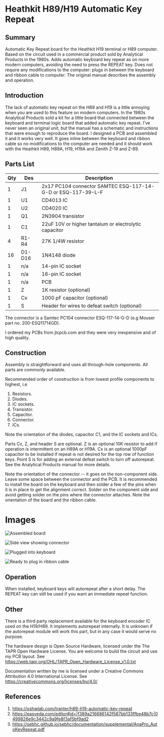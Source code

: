 # Heathkit H89/H19 Automatic Key Repeat

## Summary

Automatic Key Repeat board for the Heathkit H19 terminal or H89
computer. Based on the circuit used in a commercial product sold by
Analytical Products in the 1980s. Adds automatic keyboard key repeat
as on more modern computers, avoiding the need to press the REPEAT
key. Does not require any modifications to the computer: plugs in
between the keyboard and ribbon cable to computer. The original manual
describes the assembly and operation.

## Introduction

The lack of automatic key repeat on the H89 and H19 is a little
annoying when you are used to this feature on modern computers. In the
1980s Analytical Products sold a kit for a little board that connected
between the keyboard and terminal logic board that added automatic key
repeat. I've never seen an original unit, but the manual has a
schematic and instructions that were enough to reproduce the board. I
designed a PCB and assembled it and it works very well. It goes inline
between the keyboard and ribbon cable so no modifications to the
computer are needed and it should work with the Heathkit H89, H89A,
H19, H19A and Zenith Z-19 and Z-89.

## Parts List

| Qty | Des    | Description                                                  |
| --- |------- | -----------                                                  |
| 1   | J1     | 2x17 PC104 connector SAMTEC ESQ-117-14-G-D or ESQ-117-39-L-F |
| 1   | U1     | CD4013 IC                                                    |
| 1   | U2     | CD4020 IC                                                    |
| 1   | Q1     | 2N3904 transistor                                            |
| 1   | C1     | 22uF 10V or higher tantalum  or electrolytic capacitor       |
| 4   | R1-R4  | 27K 1/4W resistor                                            |
| 16  | D1-D16 | 1N4148 diode                                                 |
| 1   | n/a    | 14-pin IC socket                                             |
| 1   | n/a    | 16-pin IC socket                                             |
| 1   | n/a    | PCB                                                          |
| 1   | Z      | 1K resistor (optional)                                       |
| 1   | Cx     | 1000 pF capacitor (optional)                                 |
| 1   | S      | Header for wires to defeat switch (optional)                 |

The connector is a Samtec PC104 connector ESQ-117-14-G-D (e.g Mouser
part no. 200-ESQ11714GD).
 
I ordered my PCBs from jlcpcb.com and they were very inexpensive and
of high quality.

## Construction

Assembly is straightforward and uses all through-hole components. All
parts are commonly available.

Recommended order of construction is from lowest profile components to
highest, i.e

1. Resistors.
2. Diodes.
3. IC sockets.
4. Transistor.
5. Capacitor.
6. Connector.
7. ICs.

Note the orientation of the diodes, capacitor C1, and the IC sockets
and ICs.

Parts Cx, Z, and header S are optional. Z is an optional 10K resistor
to add if operation is intermittent on an H89A or H19A. Cx is an
optional 1000pF capacitor to be installed if repeat is not desired for
the top row of function keys. Point S is for adding an external defeat
switch to turn off autorepeat. See the Analytical Products manual for
more details.

Note the orientation of the connector -- it goes on the non-component
side. Leave some space between the connector and the PCB. It is
recommended to install the board on the keyboard and then solder a few
of the pins when it is in place to get the alignment correct. Solder
on the component side and avoid getting solder on the pins where the
connector attaches. Note the orientation of the board and the ribbon
cable.

# Images

![Assembled board](file://image1.png)

![Side view showing connector](./image2.png)

![Plugged into keyboard](./image3.png)

![Ready to plug in ribbon cable](./image4.png)

## Operation

When installed, keyboard keys will autorepeat after a short delay. The
REPEAT key can still be used if you want an immediate repeat function.

## Other

There is a third party replacement available for the keyboard encoder
IC used on the H19/H89. It implements autorepeat internally. It is
unknown if the autorepeat module will work this part, but in any case
it would serve no purpose.

The hardware design is Open Source Hardware, licensed under the The TAPR
Open Hardware License. You are welcome to build the circuit and use my
PCB layout.
See https://web.tapr.org/OHL/TAPR_Open_Hardware_License_v1.0.txt

Documentation written by me is licensed under a Creative Commons
Attribution 4.0 International License.
See https://creativecommons.org/licenses/by/4.0/

## References

1. https://oshwlab.com/tranter/h89-h19-automatic-key-repeat
2. https://easyeda.com/editor#id=|f389a216686142f587bb133ffbe48b7c|0499826e9c3442c9a9fe8f3af5bf9ad2
3. https://sebhc.github.io/sebhc/documentation/supplemental/AnaPro_AutoKeyRepeat.pdf
